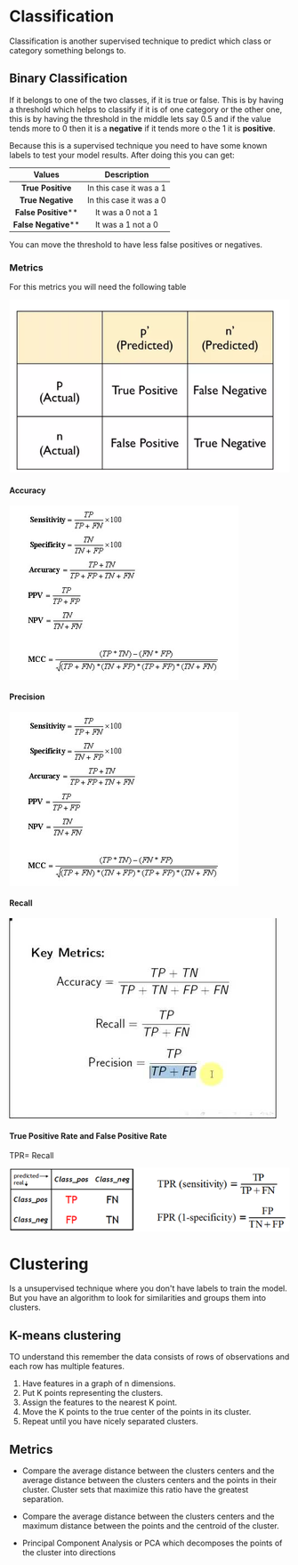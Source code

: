 # Classification
Classification is another supervised technique to predict which class or category something belongs to. 

## Binary Classification
If it belongs to one of the two classes, if it is true or false. This is by having a threshold which helps to classify if it is of one category or the other one,
this is by having the threshold in the middle lets say 0.5 and if the value tends more to 0 then it is a **negative** if it tends more o the 1 it is **positive**.

Because this is a supervised technique you need to have some known labels to test your model results. After doing this you can get:

| Values 				  |Description			  |
| :---:                   |:---:  				  |
| **True Positive**       |In this case it was a 1|
| **True Negative**       |In this case it was a 0| 
| **False Positive****    |It was a 0 not a 1     |	
| **False Negative****    |It was a 1 not a 0     |	

You can move the threshold to have less false positives or negatives. 

### Metrics

For this metrics you will need the following table

![Table](https://github.com/Gomezrbz/Data-Science/blob/master/Images/Table.png)

#### Accuracy

![Accuracy](https://github.com/Gomezrbz/Data-Science/blob/master/Images/Accuracy.png)

#### Precision

![Precision](https://github.com/Gomezrbz/Data-Science/blob/master/Images/Precision.png)

#### Recall

![Recall](https://github.com/Gomezrbz/Data-Science/blob/master/Images/Recall.png)

#### True Positive Rate and False Positive Rate
TPR= Recall

![TPR_FPR](https://github.com/Gomezrbz/Data-Science/blob/master/Images/TPR_FPR.png)

# Clustering
Is a unsupervised technique where you don't have labels to train the model. But you have an algorithm to look for similarities and groups them into clusters.

## K-means clustering
TO understand this remember the data consists of rows of observations and each row has multiple features. 

1. Have features in a graph of n dimensions.
2. Put K points representing the clusters.
3. Assign the features to the nearest K point.
4. Move the K points to the true center of the points in its cluster.
5. Repeat until you have nicely separated clusters.

## Metrics

- Compare the average distance between the clusters centers and the average distance between the clusters centers and the points in their cluster.
Cluster sets that maximize this ratio have the greatest separation.

- Compare the average distance between the clusters centers and the maximum distance between the points and the centroid of the cluster.

- Principal Component Analysis or PCA which decomposes the points of the cluster into directions




